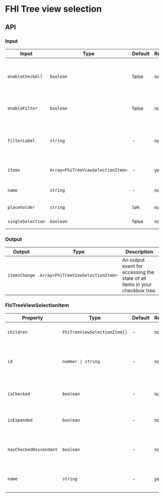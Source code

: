 # FHI Tree view selection

## API

### Input

| Input             | Type                              | Default          | Required | Description |
|-------------------|-----------------------------------|------------------|----------|-------------|
| `enableCheckAll`  | `boolean`                         | false            | no       | Trigger to select/deselect all siblings, only if `singleSelection === false`. |
| `enableFilter`    | `boolean`                         | false            | no       | Enable a text input for filtering the selection tree. |
| `filterLabel`     | `string`                          | -                | no       | Label for the checkbox tree filter. If `filterLabel` not set, label will be removed. |
| `items`           | `Array<FhiTreeViewSelectionItem>` | -                | yes      | Array of all items in selection tree. |
| `name`            | `string`                          | -                | no       | Naming the radio button group. |
| `placeholder`     | `string`                          | `Søk`            | no       | Placeholder text for filter input. |
| `singleSelection` | `boolean`                         | false            | no       | Radio buttons or checkboxes. |

### Output

| Output        | Type                              | Description |
| ------------- | --------------------------------- | ----------- |
| `itemsChange` | `Array<FhiTreeViewSelectionItem>` | An output event for accessing the state of all items in your checkbox tree. |

### FhiTreeViewSelectionItem

| Property                   | Type                         | Default | Required | Description |
| -------------------------- | ---------------------------- | ------- | -------- | ----------- |
| `children`                 | `FhiTreeViewSelectionItem[]` | -       | no       | Recursively add items to the tree. |
| `id`                       | `number \| string`           | -       | no       | Custom id's. Id's are added automatically if not set in item. |
| `isChecked`                | `boolean`                    | -       | no       | Whether the item is checked or not. |
| `isExpanded`               | `boolean`                    | -       | no       | Whether the item is expanded or not. |
| `hasCheckedDescendant`     | `boolean`                    | -       | no       | Whether the item has checked descendant or not. |
| `name`                     | `string`                     | -       | yes      | Used as value in the form check label. |
